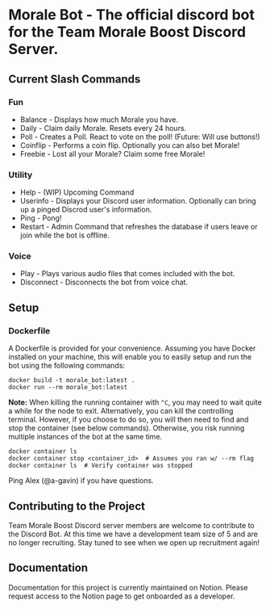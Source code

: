 # Morale Bot - The official discord bot for the Team Morale Boost Discord Server.

## Current Slash Commands

### Fun
* Balance - Displays how much Morale you have.
* Daily - Claim daily Morale. Resets every 24 hours.
* Poll - Creates a Poll. React to vote on the poll! (Future: Will use buttons!)
* Coinflip - Performs a coin flip. Optionally you can also bet Morale!
* Freebie - Lost all your Morale? Claim some free Morale!

### Utility
* Help - (WIP) Upcoming Command
* Userinfo - Displays your Discord user information. Optionally can bring up a pinged Discrod user's information.
* Ping - Pong!
* Restart - Admin Command that refreshes the database if users leave or join while the bot is offline.

### Voice
* Play - Plays various audio files that comes included with the bot.
* Disconnect - Disconnects the bot from voice chat.

## Setup

### Dockerfile

A Dockerfile is provided for your convenience. Assuming you have Docker installed on your machine, this will enable you to easily setup and run the bot using the following commands:

    docker build -t morale_bot:latest .
    docker run --rm morale_bot:latest

**Note:** When killing the running container with ``^C``, you may need to wait quite a while for the node to exit. Alternatively, you can kill the controlling terminal. However, if you choose to do so, you will then need to find and stop the container (see below commands). Otherwise, you risk running multiple instances of the bot at the same time.

    docker container ls
    docker container stop <container_id>  # Assumes you ran w/ --rm flag
    docker container ls  # Verify container was stopped

Ping Alex (@a-gavin) if you have questions.

## Contributing to the Project
Team Morale Boost Discord server members are welcome to contribute to the Discord Bot.
At this time we have a development team size of 5 and are no longer recruiting.
Stay tuned to see when we open up recruitment again!

## Documentation
Documentation for this project is currently maintained on Notion. 
Please request access to the Notion page to get onboarded as a developer.